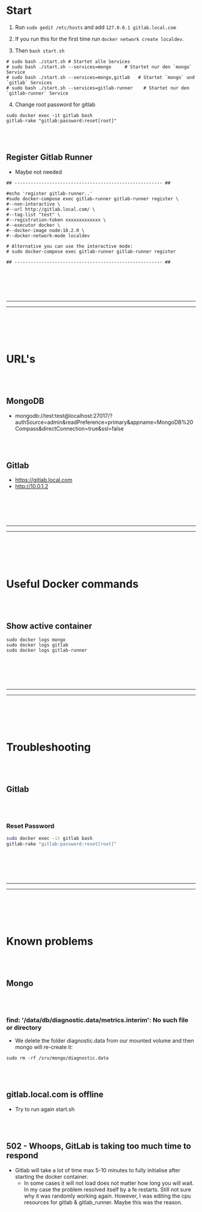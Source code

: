 # Start
1. Run `sudo gedit /etc/hosts` and add `127.0.0.1 gitlab.local.com`

2. If you run this for the first time run `docker network create localdev`. 

3. Then `bash start.sh`

```shell
# sudo bash ./start.sh # Startet alle Services
# sudo bash ./start.sh --services=mongo     # Startet nur den `mongo` Service
# sudo bash ./start.sh --services=mongo,gitlab   # Startet `mongo` und `gitlab` Services
# sudo bash ./start.sh --services=gitlab-runner    # Startet nur den `gitlab-runner` Service
```

4. Change root password for gitlab
```shell
sudo docker exec -it gitlab bash
gitlab-rake "gitlab:password:reset[root]"
```






<br><br>

## Register Gitlab Runner
- Maybe not needed
```
## ------------------------------------------------------- ##

#echo 'register gitlab-runner..'
#sudo docker-compose exec gitlab-runner gitlab-runner register \
#--non-interactive \
#--url http://gitlab.local.com/ \
#--tag-list "test" \
#--registration-token xxxxxxxxxxxxx \
#--executor docker \
#--docker-image node:18.2.0 \
#--docker-network-mode localdev

# Alternative you can use the interactive mode:
# sudo docker-compose exec gitlab-runner gitlab-runner register

## ------------------------------------------------------- ##
```









<br><br>
<br><br>
______________________________________________
______________________________________________

<br><br>
<br><br>

# URL's

<br><br>

## MongoDB
- mongodb://test:test@localhost:27017/?authSource=admin&readPreference=primary&appname=MongoDB%20Compass&directConnection=true&ssl=false

<br><br>

## Gitlab
- https://gitlab.local.com
- http://10.0.1.2










<br><br>
<br><br>
______________________________________________
______________________________________________

<br><br>
<br><br>

# Useful Docker commands

<br><br>

## Show active container
```
sudo docker logs mongo
sudo docker logs gitlab
sudo docker logs gitlab-runner
```
















<br><br>
<br><br>
______________________________________________
______________________________________________

<br><br>
<br><br>


#  Troubleshooting

<br><br>

## Gitlab

<br><br>

### Reset Password
```bash
sudo docker exec -it gitlab bash
gitlab-rake "gitlab:password:reset[root]"
```















<br><br>
<br><br>
______________________________________________
______________________________________________

<br><br>
<br><br>

# Known problems

<br><br>

## Mongo

<br><br>

### find: '/data/db/diagnostic.data/metrics.interim': No such file or directory
- We delete the folder diagnostic.data from our mounted volume and then mongo will re-create it:
```
sudo rm -rf /srv/mongo/diagnostic.data
```

<br><br>

## gitlab.local.com is offline
- Try to run again start.sh

<br><br>

## 502 - Whoops, GitLab is taking too much time to respond
- Gitlab will take a lot of time max 5-10 minutes to fully initialise after starting the docker container.
  - In some cases it will not load does not matter how long you will wait. In my case the problem resolved itself by a fe restarts. Still not sure why it was randomly working again. However, I was editing the cpu resources for gitlab & gitlab_runner. Maybe this was the reason.